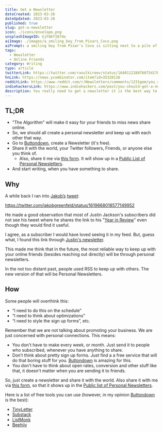 ```yaml
---
title: Get a Newsletter
dateCreated: 2023-03-26
dateUpdated: 2023-03-26
published: true
slug: get-a-newsletter
icon: ./icons/envelope.png
unsplashImageID: GjFbKfI874o
aiImage: ./images/a_smiling_boy_from_Pixars_Coco.png
aiPrompt: a smiling boy from Pixar's Coco is sitting next to a pile of envelopes that he is putting letters into --v 5 --ar 2:1
tags:
  - Newsletter
  - Online Friends
category: Writing
type: article
twitterLink: https://twitter.com/rasulkireev/status/1640112288760754176
hnLink: https://news.ycombinator.com/item?id=35320116
redditLink: https://www.reddit.com/r/Newsletters/comments/1231gem/you_should_get_a_newsletter/
indiehackersLink: https://www.indiehackers.com/post/you-should-get-a-newsletter-b80fac5701
description: You really need to get a newsletter it is the best way to keep up with your online friends.
---
```


## TL;DR

- "The Algorithm" will make it easy for your friends to miss news share online.
- So, we should all create a personal newsletter and keep up with each other that way.
- Go to [Buttondown](https://buttondown.email), create a Newsletter (it's free).
- Share it with the world, your Twitter followers, Friends, or anyone else you think of.
   -  Also, share it me via [this form](https://baserow.io/form/2fyNlrdETFHg0GYkEWH_VQmbuzDrFwpRMGMZfpQrrSQ). It will show up in a [Public List of Personal Newsletters](https://baserow.io/public/grid/U0RmCAWJaiF9s2nzBFpi-J45TjBgONCKH6RM10Q8WNk).
-  And start writing, when you have something to share.


## Why

A while back I ran into [Jakob’s](https://jakobgreenfeld.com/) [tweet](https://twitter.com/jakobgreenfeld/status/1619668018577149952):

https://twitter.com/jakobgreenfeld/status/1619668018577149952

He made a good observation that most of Justin Jackson's subscribers did not see his tweet where he shares the link to his "[Year in Review](https://justinjackson.ca/2022-review)" even though they would find it useful.

I agree, as a subscriber I would have loved seeing it in my feed. But, guess what, I found this link through [Justin's newsletter](https://justinjackson.ca).

This made me think that in the future, the most reliable way to keep up with your online friends (besides reaching out directly) will be through personal newsletters.

In the not too distant past, people used RSS to keep up with others. The new version of that will be Personal Newsletters.

## How

Some people will overthink this:
- “I need to do this on the schedule”
- “I need to think about optimizations”
- “I need to style the sign up forms”, etc.

Remember that we are not talking about promoting your business. We are just concerned with personal connections. This means:

- You don't have to make every week, or month. Just send it to people who subscribed, whenever you have anything to share.
- Don’t think about pretty sign up forms. Just find a a free service that will do that boring stuff for you. [Buttondown](https://buttondown.email) is amazing for this.
- You don't have to think about open rates, conversion and other stuff like that, it doesn't matter when you are sending it to friends.

So, just create a newsletter and share it with the world. Also share it with me via [this form](https://baserow.io/form/2fyNlrdETFHg0GYkEWH_VQmbuzDrFwpRMGMZfpQrrSQ), so that it shows up in the [Public list of Personal Newsletters](https://baserow.io/public/grid/U0RmCAWJaiF9s2nzBFpi-J45TjBgONCKH6RM10Q8WNk).

Here is a list of free tools you can use (however, in my opinion [Buttondown](https://buttondown.email) is the best):
- [TinyLetter](https://tinyletter.com/)
- [Substack](https://substack.com/)
- [ListMonk](https://listmonk.app/)
- [Beehiiv](https://www.beehiiv.com/)

